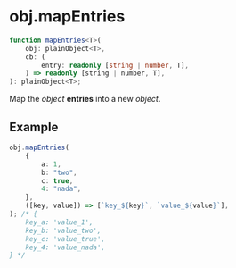 # obj.mapEntries

```ts
function mapEntries<T>(
    obj: plainObject<T>,
    cb: (
        entry: readonly [string | number, T],
    ) => readonly [string | number, T],
): plainObject<T>;
```

Map the _object_ **entries** into a new _object_.

## Example

```ts
obj.mapEntries(
    {
        a: 1,
        b: "two",
        c: true,
        4: "nada",
    },
    ([key, value]) => [`key_${key}`, `value_${value}`],
); /* {
    key_a: 'value_1',
    key_b: 'value_two',
    key_c: 'value_true',
    key_4: 'value_nada',
} */
```
